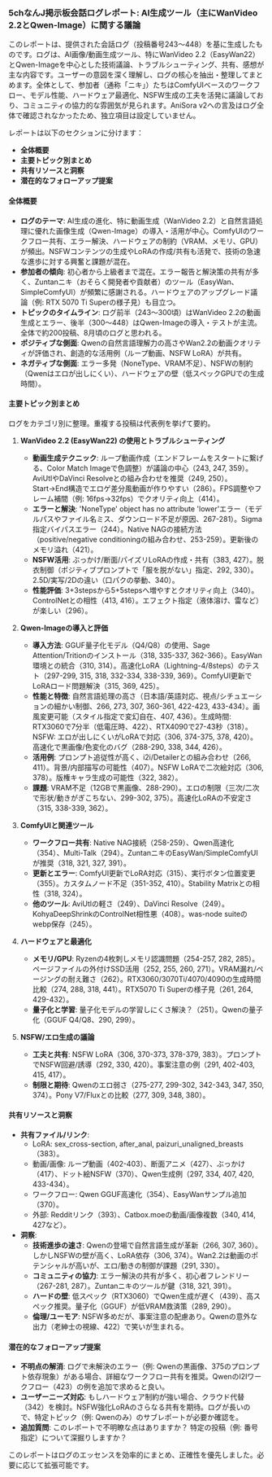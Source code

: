 ### 5chなんJ掲示板会話ログレポート: AI生成ツール（主にWanVideo 2.2とQwen-Image）に関する議論

このレポートは、提供された会話ログ（投稿番号243〜448）を基に生成したものです。ログは、AI画像/動画生成ツール、特にWanVideo 2.2（EasyWan22）とQwen-Imageを中心とした技術議論、トラブルシューティング、共有、感想が主な内容です。ユーザーの意図を深く理解し、ログの核心を抽出・整理してまとめます。全体として、参加者（通称「ニキ」）たちはComfyUIベースのワークフロー、モデル性能、ハードウェア最適化、NSFW生成の工夫を活発に議論しており、コミュニティの協力的な雰囲気が見られます。AniSora v2への言及はログ全体で確認されなかったため、独立項目は設定していません。

レポートは以下のセクションに分けます：
- **全体概要**
- **主要トピック別まとめ**
- **共有リソースと洞察**
- **潜在的なフォローアップ提案**

#### 全体概要
- **ログのテーマ**: AI生成の進化、特に動画生成（WanVideo 2.2）と自然言語処理に優れた画像生成（Qwen-Image）の導入・活用が中心。ComfyUIのワークフロー共有、エラー解決、ハードウェアの制約（VRAM、メモリ、GPU）が頻出。NSFWコンテンツの生成やLoRAの作成/共有も活発で、技術の急速な進歩に対する興奮と課題が混在。
- **参加者の傾向**: 初心者から上級者まで混在。エラー報告と解決策の共有が多く、Zuntanニキ（おそらく開発者や貢献者）のツール（EasyWan、SimpleComfyUI）が頻繁に感謝される。ハードウェアのアップグレード議論（例: RTX 5070 Ti Superの様子見）も目立つ。
- **トピックのタイムライン**: ログ前半（243〜300頃）はWanVideo 2.2の動画生成とエラー、後半（300〜448）はQwen-Imageの導入・テストが主流。全体で約200投稿、8月頃のログと思われる。
- **ポジティブな側面**: Qwenの自然言語理解力の高さやWan2.2の動画クオリティが評価され、創造的な活用例（ループ動画、NSFW LoRA）が共有。
- **ネガティブな側面**: エラー多発（NoneType、VRAM不足）、NSFWの制約（Qwenはエロが出しにくい）、ハードウェアの壁（低スペックGPUでの生成時間）。

#### 主要トピック別まとめ
ログをカテゴリ別に整理。重複する投稿は代表例を挙げて要約。

1. **WanVideo 2.2 (EasyWan22) の使用とトラブルシューティング**
   - **動画生成テクニック**: ループ動画作成（エンドフレームをスタートに繋げる、Color Match Imageで色調整）が議論の中心（243, 247, 359）。AviUtlやDaVinci Resolveとの組み合わせを推奨（249, 250）。Start→End構造でエロゲ差分風動画が作りやすい（286）。FPS調整やフレーム補間（例: 16fps→32fps）でクオリティ向上（414）。
   - **エラーと解決**: 'NoneType' object has no attribute 'lower'エラー（モデルパスやファイル名ミス、ダウンロード不足が原因、267-281）。Sigma指定バイパスエラー（244）。Native NAGの接続方法（positive/negative conditioningの組み合わせ、253-259）。更新後のメモリ溢れ（421）。
   - **NSFW活用**: ぶっかけ/断面/パイズリLoRAの作成・共有（383, 427）。脱衣制御（ポジティブプロンプトで「服を脱がない」指定、292, 330）。2.5D/実写/2Dの違い（口パクの挙動、340）。
   - **性能評価**: 3+3stepsから5+5stepsへ増やすとクオリティ向上（340）。ControlNetとの相性（413, 416）。エフェクト指定（液体溶け、雷など）が楽しい（296）。

2. **Qwen-Imageの導入と評価**
   - **導入方法**: GGUF量子化モデル（Q4/Q8）の使用、Sage Attention/Tritionのインストール（318, 335-337, 362-366）。EasyWan環境との統合（310, 314）。高速化LoRA（Lightning-4/8steps）のテスト（297-299, 315, 318, 332-334, 338-339, 369）。ComfyUI更新でLoRAロード問題解決（315, 369, 425）。
   - **性能と特徴**: 自然言語処理の高さ（日本語/英語対応、視点/シチュエーションの細かい制御、266, 273, 307, 360-361, 422-423, 433-434）。画風変更可能（スタイル指定で変幻自在、407, 436）。生成時間: RTX3060で7分半（低電圧時、422）、RTX4090で27-43秒（318）。NSFW: エロが出しにくいがLoRAで対応（306, 374-375, 378, 420）。高速化で黒画像/色変化のバグ（288-290, 338, 344, 426）。
   - **活用例**: プロンプト追従性が高く、i2i/Detailerとの組み合わせ（266, 411）。背景/内部描写の可能性（407）。NSFW LoRAで二次絵対応（306, 378）。版権キャラ生成の可能性（322, 382）。
   - **課題**: VRAM不足（12GBで黒画像、288-290）。エロの制限（三次/二次で形状/動きがぎこちない、299-302, 375）。高速化LoRAの不安定さ（315, 338-339, 362）。

3. **ComfyUIと関連ツール**
   - **ワークフロー共有**: Native NAG接続（258-259）、Qwen高速化（354）、Multi-Talk（294）。ZuntanニキのEasyWan/SimpleComfyUIが推奨（318, 321, 327, 391）。
   - **更新とエラー**: ComfyUI更新でLoRA対応（315）、実行ボタン位置変更（355）。カスタムノード不足（351-352, 410）。Stability Matrixとの相性（318, 324）。
   - **他のツール**: AviUtlの軽さ（249）、DaVinci Resolve（249）。KohyaDeepShrinkのControlNet相性悪（408）。was-node suiteのwebp保存（245）。

4. **ハードウェアと最適化**
   - **メモリ/GPU**: Ryzenの4枚刺しメモリ認識問題（254-257, 282, 285）。ページファイルの外付けSSD活用（252, 255, 260, 271）。VRAM漏れ/ページングの耐え難さ（262）。RTX3060/3070Ti/4070/4090の生成時間比較（274, 288, 318, 441）。RTX5070 Ti Superの様子見（261, 264, 429-432）。
   - **量子化と学習**: 量子化モデルの学習しにくさ解決？（251）。Qwenの量子化（GGUF Q4/Q8、290, 299）。

5. **NSFW/エロ生成の議論**
   - **工夫と共有**: NSFW LoRA（306, 370-373, 378-379, 383）。プロンプトでNSFW回避/誘導（292, 330, 420）。事案注意の例（291, 402-403, 415, 417）。
   - **制限と期待**: Qwenのエロ弱さ（275-277, 299-302, 342-343, 347, 350, 374）。Pony V7/Fluxとの比較（277, 309, 348, 380）。

#### 共有リソースと洞察
- **共有ファイル/リンク**:
  - LoRA: sex_cross-section, after_anal, paizuri_unaligned_breasts（383）。
  - 動画/画像: ループ動画（402-403）、断面アニメ（427）、ぶっかけ（417）、ドット絵NSFW（370）、Qwen生成例（297, 334, 407, 420, 433-434）。
  - ワークフロー: Qwen GGUF高速化（354）、EasyWanサンプル追加（370）。
  - 外部: Redditリンク（393）、Catbox.moeの動画/画像複数（340, 414, 427など）。
- **洞察**:
  - **技術進歩の速さ**: Qwenの登場で自然言語生成が革新（266, 307, 360）。しかしNSFWの壁が高く、LoRA依存（306, 374）。Wan2.2は動画のポテンシャルが高いが、エロ/動きの制御が課題（291, 330）。
  - **コミュニティの協力**: エラー解決の共有が多く、初心者フレンドリー（267-281, 287）。Zuntanニキのツールが鍵（318, 321, 391）。
  - **ハードの壁**: 低スペック（RTX3060）でQwen生成が遅く（439）、高スペック推奨。量子化（GGUF）が低VRAM救済策（289, 290）。
  - **倫理/ユーモア**: NSFW多めだが、事案注意の配慮あり。Qwenの意外な出力（老紳士の視線、422）で笑いが生まれる。

#### 潜在的なフォローアップ提案
- **不明点の解消**: ログで未解決のエラー（例: Qwenの黒画像、375のプロンプト依存現象）がある場合、詳細なワークフロー共有を推奨。QwenのI2Iワークフロー（423）の例を追加で求めると良い。
- **ユーザーニーズ対応**: もしハードウェア制約が強い場合、クラウド代替（342）を検討。NSFW強化LoRAのさらなる共有を期待。ログが長いので、特定トピック（例: Qwenのみ）のサブレポートが必要か確認を。
- **追加質問**: このレポートで不明瞭な点はありますか？ 特定の投稿（例: 番号指定）について深掘りしますか？

このレポートはログのエッセンスを効率的にまとめ、正確性を優先しました。必要に応じて拡張可能です。